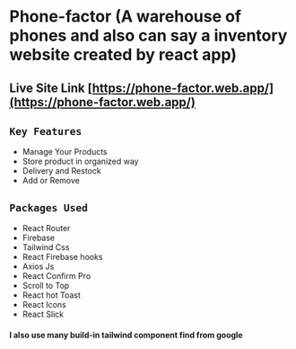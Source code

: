 # Phone-factor (A warehouse of phones and also can say a inventory website created by react app)

## Live Site Link [https://phone-factor.web.app/](https://phone-factor.web.app/)

## `Key Features`

- Manage Your Products
- Store product in organized way
- Delivery and Restock
- Add or Remove

## `Packages Used`

- React Router
- Firebase
- Tailwind Css
- React Firebase hooks
- Axios Js
- React Confirm Pro
- Scroll to Top
- React hot Toast
- React Icons
- React Slick

#### I also use many build-in tailwind component find from google
